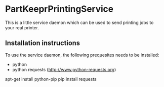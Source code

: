 PartKeeprPrintingService
========================

This is a little service daemon which can be used to send printing jobs to your real printer.

Installation instructions
-------------------------

To use the service daemon, the following prequesites needs to be installed:
* python
* python requests (http://www.python-requests.org)

apt-get install python-pip
pip install requests

